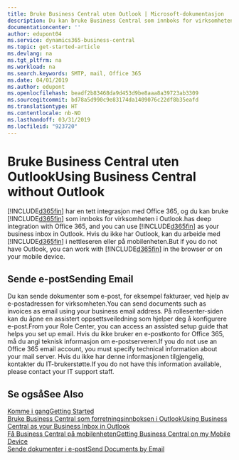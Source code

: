 ```yaml
---
title: Bruke Business Central uten Outlook | Microsoft-dokumentasjon
description: Du kan bruke Business Central som innboks for virksomheten i Outlook fordi den er integrert med Office 365, men du kan også arbeide uten Outlook i en nettleser eller på den mobile enheten.
documentationcenter: ''
author: edupont04
ms.service: dynamics365-business-central
ms.topic: get-started-article
ms.devlang: na
ms.tgt_pltfrm: na
ms.workload: na
ms.search.keywords: SMTP, mail, Office 365
ms.date: 04/01/2019
ms.author: edupont
ms.openlocfilehash: beadf2b83468da9d453d9be8aaa8a39723ab3309
ms.sourcegitcommit: bd78a5d990c9e83174da1409076c22df8b35eafd
ms.translationtype: HT
ms.contentlocale: nb-NO
ms.lasthandoff: 03/31/2019
ms.locfileid: "923720"
---
```

# <a name="using-business-central-without-outlook"></a><span data-ttu-id="5bc29-103">Bruke Business Central uten Outlook</span><span class="sxs-lookup"><span data-stu-id="5bc29-103">Using Business Central without Outlook</span></span>
[!INCLUDE[d365fin](includes/d365fin_md.md)] <span data-ttu-id="5bc29-104">har en tett integrasjon med Office 365, og du kan bruke [!INCLUDE[d365fin](includes/d365fin_md.md)] som innboks for virksomheten i Outlook.</span><span class="sxs-lookup"><span data-stu-id="5bc29-104">has deep integration with Office 365, and you can use [!INCLUDE[d365fin](includes/d365fin_md.md)] as your business inbox in Outlook.</span></span> <span data-ttu-id="5bc29-105">Hvis du ikke har Outlook, kan du arbeide med [!INCLUDE[d365fin](includes/d365fin_md.md)] i nettleseren eller på mobilenheten.</span><span class="sxs-lookup"><span data-stu-id="5bc29-105">But if you do not have Outlook, you can work with [!INCLUDE[d365fin](includes/d365fin_md.md)] in the browser or on your mobile device.</span></span>  

## <a name="sending-email"></a><span data-ttu-id="5bc29-106">Sende e-post</span><span class="sxs-lookup"><span data-stu-id="5bc29-106">Sending Email</span></span>
<span data-ttu-id="5bc29-107">Du kan sende dokumenter som e-post, for eksempel fakturaer, ved hjelp av e-postadressen for virksomheten.</span><span class="sxs-lookup"><span data-stu-id="5bc29-107">You can send documents such as invoices as email using your business email address.</span></span> <span data-ttu-id="5bc29-108">På rollesenter-siden kan du åpne en assistert oppsettsveiledning som hjelper deg å konfigurere e-post.</span><span class="sxs-lookup"><span data-stu-id="5bc29-108">From your Role Center, you can access an assisted setup guide that helps you set up email.</span></span> <span data-ttu-id="5bc29-109">Hvis du ikke bruker en e-postkonto for Office 365, må du angi teknisk informasjon om e-postserveren.</span><span class="sxs-lookup"><span data-stu-id="5bc29-109">If you do not use an Office 365 email account, you must specify technical information about your mail server.</span></span> <span data-ttu-id="5bc29-110">Hvis du ikke har denne informasjonen tilgjengelig, kontakter du IT-brukerstøtte.</span><span class="sxs-lookup"><span data-stu-id="5bc29-110">If you do not have this information available, please contact your IT support staff.</span></span>  


## <a name="see-also"></a><span data-ttu-id="5bc29-111">Se også</span><span class="sxs-lookup"><span data-stu-id="5bc29-111">See Also</span></span>
[<span data-ttu-id="5bc29-112">Komme i gang</span><span class="sxs-lookup"><span data-stu-id="5bc29-112">Getting Started</span></span>](product-get-started.md)  
[<span data-ttu-id="5bc29-113">Bruke Business Central som forretningsinnboksen i Outlook</span><span class="sxs-lookup"><span data-stu-id="5bc29-113">Using Business Central as your Business Inbox in Outlook</span></span>](admin-outlook.md)  
[<span data-ttu-id="5bc29-114">Få Business Central på mobilenheten</span><span class="sxs-lookup"><span data-stu-id="5bc29-114">Getting Business Central on my Mobile Device</span></span>](install-mobile-app.md)  
[<span data-ttu-id="5bc29-115">Sende dokumenter i e-post</span><span class="sxs-lookup"><span data-stu-id="5bc29-115">Send Documents by Email</span></span>](ui-how-send-documents-email.md)
